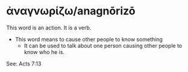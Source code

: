 # ἀναγνωρίζω/anagnōrizō

This word is an action. It is a verb.
* This word means to cause other people to know something
    * It can be used to talk about one person causing other people to know who he is.

See: Acts 7:13
